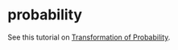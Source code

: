 # probability

See this tutorial on [Transformation of Probability](Transformation%20of%20Probability%20-%20Generating%20Distributions.ipynb).

